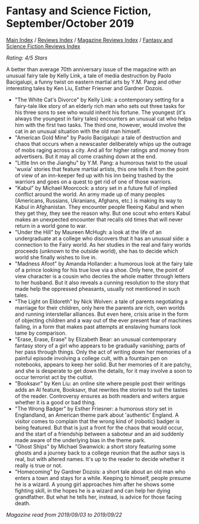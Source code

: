 # Fantasy and Science Fiction, September/October 2019

[Main Index](../../../README.md) / [Reviews Index](../../README.md) / [Magazine Reviews Index](../README.md) / [Fantasy and Science Fiction Reviews Index](README.md)

*Rating: 4/5 Stars*

A better than average 70th anniversary issue of the magazine with an unusual fairy tale by Kelly Link, a tale of media destruction by Paolo Bacigalupi, a funny twist on eastern martial arts by Y.M. Pang and other interesting tales by Ken Liu, Esther Friesner and Gardner Dozois.

- "The White Cat's Divorce" by Kelly Link: a contemporary setting for a fairy-tale like story of an elderly rich man who sets out three tasks for his three sons to see who would inherit his fortune. The youngest (it's always the youngest in fairy tales) encounters an unusual cat who helps him with the first two tasks. The third one, however, would involve the cat in an unusual situation with the old man himself.
- "American Gold Mine" by Paolo Bacigalupi: a tale of destruction and chaos that occurs when a newscaster deliberately whips up the outrage of mobs raging across a city. And all for higher ratings and money from advertisers. But it may all come crashing down at the end.
- "Little Inn on the Jianghu" by Y.M. Pang: a humorous twist to the usual 'wuxia' stories that feature martial artists, this one tells it from the point of view of an inn-keeper fed up with his inn being trashed by the warriors and goes on a quest to get rid of one of those warriors.
- "Kabul" by Michael Moorcock: a story set in a future full of implied conflict around the world. An army made up of many peoples (Americans, Russians, Ukranians, Afghans, etc.) is making its way to Kabul in Afghanistan. They encounter people fleeing Kabul and when they get they, they see the reason why. But one scout who enters Kabul makes an unexpected encounter that recalls old times that will never return in a world gone to war.
- "Under the Hill" by Maureen McHugh: a look at the life of an undergraduate at a college who discovers that it has an unusual side: a connection to the Fairy world. As her studies in the real and fairy worlds proceeds (unknown to the outside world), she has to decide which world she finally wishes to live in.
- "Madness Afoot" by Amanda Hollander: a humorous look at the fairy tale of a prince looking for his true love via a shoe. Only here, the point of view character is a cousin who decries the whole matter through letters to her husband. But it also reveals a cunning resolution to the story that made help the oppressed pheasants, usually not mentioned in such tales.
- "The Light on Eldoreth" by Nick Wolven: a tale of parents negotiating a marriage for their children, only here the parents are rich, own worlds and running interstellar alliances. But even here, crisis arise in the form of objecting children and a way out of the ever present fear of machines failing, in a form that makes past attempts at enslaving humans look tame by comparison.
- "Erase, Erase, Erase" by Elizabeth Bear: an unusual contemporary fantasy story of a girl who appears to be gradually vanishing; parts of her pass through things. Only the act of writing down her memories of a painful episode involving a college cult, with a fountain pen on notebooks, appears to keep her solid. But her memories of it are patchy, and she is desperate to get down the details, for it may involve a soon to occur terrorist act by the cultist.
- "Booksavr" by Ken Liu: an online site where people post their writings adds an AI feature, Booksavr, that rewrites the stories to suit the tastes of the reader. Controversy ensures as both readers and writers argue whether it is a good or bad thing.
- "The Wrong Badger" by Esther Friesner: a humorous story set in Englandland, an American theme park about 'authentic' England. A visitor comes to complain that the wrong kind of (robotic) badger is being featured. But that is just a front for the chaos that would occur, and the start of a friendship between a saboteur and an aid suddenly made aware of the underlying bias in the theme park.
- "Ghost Ships" by Michael Swanwick: a short story featuring some ghosts and a journey back to a college reunion that the author says is real, but with altered names. It's up to the reader to decide whether it really is true or not.
- "Homecoming" by Gardner Dozois: a short tale about an old man who enters a town and stays for a while. Keeping to himself, people presume he is a wizard. A young girl approaches him after he shows some fighting skill, in the hopes he is a wizard and can help her dying grandfather. But what he tells her, instead, is advice for those facing death.

*Magazine read from 2019/09/03 to 2019/09/22*
